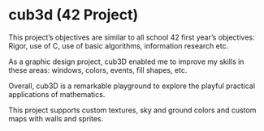 # cub3d (42 Project)

This project’s objectives are similar to all school 42 first year’s objectives: 
Rigor, use of C, use of basic algorithms, information research etc.

As a graphic design project, cub3D enabled me to improve my skills in these
areas: windows, colors, events, fill shapes, etc.

Overall, cub3D is a remarkable playground to explore the playful practical applications of mathematics.


This project supports custom textures, sky and ground colors and custom maps with walls and sprites.
